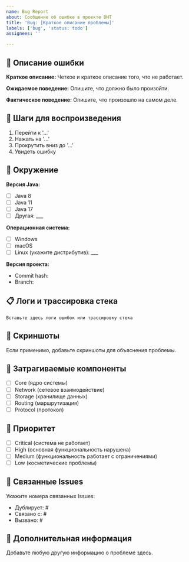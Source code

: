 ```yaml
---
name: Bug Report
about: Сообщение об ошибке в проекте DHT
title: 'Bug: [Краткое описание проблемы]'
labels: ['bug', 'status: todo']
assignees: ''

---
```


## 🐛 Описание ошибки

**Краткое описание:**
Четкое и краткое описание того, что не работает.

**Ожидаемое поведение:**
Опишите, что должно было произойти.

**Фактическое поведение:**
Опишите, что произошло на самом деле.

## 🔄 Шаги для воспроизведения

1. Перейти к '...'
2. Нажать на '...'
3. Прокрутить вниз до '...'
4. Увидеть ошибку

## 📱 Окружение

**Версия Java:**
- [ ] Java 8
- [ ] Java 11
- [ ] Java 17
- [ ] Другая: ___

**Операционная система:**
- [ ] Windows
- [ ] macOS
- [ ] Linux (укажите дистрибутив): ___

**Версия проекта:**
- Commit hash: 
- Branch: 

## 📋 Логи и трассировка стека

```
Вставьте здесь логи ошибок или трассировку стека
```

## 📸 Скриншоты

Если применимо, добавьте скриншоты для объяснения проблемы.

## 🔧 Затрагиваемые компоненты

- [ ] Core (ядро системы)
- [ ] Network (сетевое взаимодействие)
- [ ] Storage (хранилище данных)
- [ ] Routing (маршрутизация)
- [ ] Protocol (протокол)

## 🎯 Приоритет

- [ ] Critical (система не работает)
- [ ] High (основная функциональность нарушена)
- [ ] Medium (функциональность работает с ограничениями)
- [ ] Low (косметические проблемы)

## 🔗 Связанные Issues

Укажите номера связанных Issues:
- Дублирует: #
- Связано с: #
- Вызвано: #

## 📝 Дополнительная информация

Добавьте любую другую информацию о проблеме здесь.

